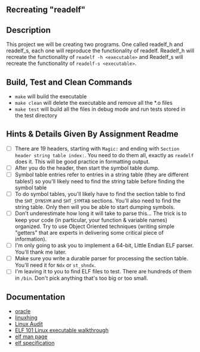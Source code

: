 ## Recreating "readelf"

## Description 

This project we will be creating two programs. One called readelf_h and readelf_s, each one will reproduce the functionality of readelf. Readelf_h will recreate the functionality of `readelf -h <executable>` and Readelf_s will recreate the functionality of `readelf-s <executable>`.

## Build, Test and Clean Commands

- `make` will build the executable
- `make clean` will delete the executable and remove all the *.o files
- `make test` will build all the files in debug mode and run tests stored in the test directory

## Hints & Details Given By Assignment Readme

- [ ] There are 19 headers, starting with `Magic:` and ending with `Section header string table index:`. You need to do them all, exactly as `readelf` does it. This will be good practice in formatting output.
- [ ] After you do the header, then start the symbol table dump.
- [ ] Symbol table entries refer to entries in a string table (they are different tables!) so you'll likely need to find the string table before finding the symbol table
- [ ] To do symbol tables, you'll likely have to find the section table to find the `SHT_DYNSYM` and `SHT_SYMTAB` sections. You'll also need to find the string table. Only then will you be able to start dumping symbols.
- [ ] Don't underestimate how long it will take to parse this... The trick is to keep your code (in particular, your function & variable names) organized. Try to use Object Oriented techniques (writing simple "getters" that are experts in delivering some critical piece of information).
- [ ] I'm only going to ask you to implement a 64-bit, Little Endian ELF parser. You'll thank me later.
- [ ] Make sure you write a durable parser for processing the section table. You'll need it for `Ndx` or `st_shndx`.
- [ ] I'm leaving it to you to find ELF files to test. There are hundreds of them in `/bin`. Don't pick anything that's too big or too small.

## Documentation

- [oracle](https://docs.oracle.com/cd/E19683-01/816-1386/6m7qcoblj/index.html)
- [linuxhing](https://linuxhint.com/understanding_elf_file_format/)
- [Linux Audit](https://linux-audit.com/elf-binaries-on-linux-understanding-and-analysis/)
- [ELF 101 Linux executable walkthrough](https://storage.googleapis.com/google-code-archive-downloads/v2/code.google.com/corkami/elf101.pdf)
- [elf man page](https://github.com/Trusted-Execution/.github/blob/main/documentation/elf.pdf)
- [elf specification](https://github.com/Trusted-Execution/.github/blob/main/documentation/ELF_Format.pdf)